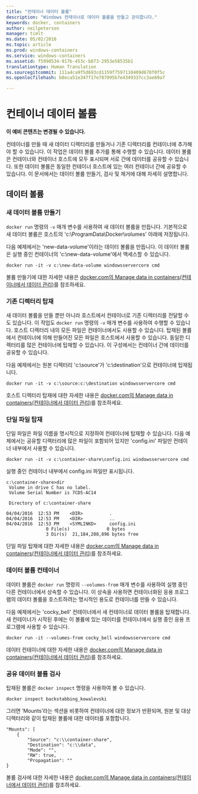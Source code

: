 ```yaml
---
title: "컨테이너 데이터 볼륨"
description: "Windows 컨테이너로 데이터 볼륨을 만들고 관리합니다."
keywords: docker, containers
author: neilpeterson
manager: timlt
ms.date: 05/02/2016
ms.topic: article
ms.prod: windows-containers
ms.service: windows-containers
ms.assetid: f5998534-917b-453c-b873-2953e58535b1
translationtype: Human Translation
ms.sourcegitcommit: 111a4ca9f5d693cd1159f7597110409d670f0f5c
ms.openlocfilehash: b8eca51e347f17e787095b7e4349337cc3ae69a7

---
```


# 컨테이너 데이터 볼륨

**이 예비 콘텐츠는 변경될 수 있습니다.** 

컨테이너를 만들 때 새 데이터 디렉터리를 만들거나 기존 디렉터리를 컨테이너에 추가해야 할 수 있습니다. 이 작업은 데이터 볼륨 추가를 통해 수행할 수 있습니다. 데이터 볼륨은 컨테이너와 컨테이너 호스트에 모두 표시되며 서로 간에 데이터를 공유할 수 있습니다. 또한 데이터 볼륨은 동일한 컨테이너 호스트에 있는 여러 컨테이너 간에 공유할 수 있습니다. 이 문서에서는 데이터 볼륨 만들기, 검사 및 제거에 대해 자세히 설명합니다.

## 데이터 볼륨

### 새 데이터 볼륨 만들기

`docker run` 명령의 `-v` 매개 변수를 사용하여 새 데이터 볼륨을 만듭니다. 기본적으로 새 데이터 볼륨은 호스트의 'c:\ProgramData\Docker\volumes' 아래에 저장됩니다.

다음 예제에서는 'new-data-volume'이라는 데이터 볼륨을 만듭니다. 이 데이터 볼륨은 실행 중인 컨테이너의 'c:\new-data-volume'에서 액세스할 수 있습니다.

```none
docker run -it -v c:\new-data-volume windowsservercore cmd
```

볼륨 만들기에 대한 자세한 내용은 [docker.com의 Manage data in containers(컨테이너에서 데이터 관리)](https://docs.docker.com/engine/userguide/containers/dockervolumes/#data-volumes)를 참조하세요.

### 기존 디렉터리 탑재

새 데이터 볼륨을 만들 뿐만 아니라 호스트에서 컨테이너로 기존 디렉터리를 전달할 수도 있습니다. 이 작업도 `docker run` 명령의 `-v` 매개 변수를 사용하여 수행할 수 있습니다. 호스트 디렉터리 내의 모든 파일은 컨테이너에서도 사용할 수 있습니다. 탑재된 볼륨에서 컨테이너에 의해 만들어진 모든 파일은 호스트에서 사용할 수 있습니다. 동일한 디렉터리를 많은 컨테이너에 탑재할 수 있습니다. 이 구성에서는 컨테이너 간에 데이터를 공유할 수 있습니다.

다음 예제에서는 원본 디렉터리 'c:\source'가 'c:\destination'으로 컨테이너에 탑재됩니다.

```none
docker run -it -v c:\source:c:\destination windowsservercore cmd
```

호스트 디렉터리 탑재에 대한 자세한 내용은 [docker.com의 Manage data in containers(컨테이너에서 데이터 관리)](https://docs.docker.com/engine/userguide/containers/dockervolumes/#mount-a-host-directory-as-a-data-volume)를 참조하세요.

### 단일 파일 탑재

단일 파일은 파일 이름을 명시적으로 지정하여 컨테이너에 탑재할 수 있습니다. 다음 예제에서는 공유할 디렉터리에 많은 파일이 포함되어 있지만 'config.ini' 파일만 컨테이너 내부에서 사용할 수 있습니다. 

```none
docker run -it -v c:\container-share\config.ini windowsservercore cmd
```

실행 중인 컨테이너 내부에서 config.ini 파일만 표시됩니다.

```none
c:\container-share>dir
 Volume in drive C has no label.
 Volume Serial Number is 7CD5-AC14

 Directory of c:\container-share

04/04/2016  12:53 PM    <DIR>          .
04/04/2016  12:53 PM    <DIR>          ..
04/04/2016  12:53 PM    <SYMLINKD>     config.ini
               0 File(s)              0 bytes
               3 Dir(s)  21,184,208,896 bytes free
```

단일 파일 탑재에 대한 자세한 내용은 [docker.com의 Manage data in containers(컨테이너에서 데이터 관리)](https://docs.docker.com/engine/userguide/containers/dockervolumes/#mount-a-host-directory-as-a-data-volume)를 참조하세요.

### 데이터 볼륨 컨테이너

데이터 볼륨은 `docker run` 명령의 `--volumes-from` 매개 변수를 사용하여 실행 중인 다른 컨테이너에서 상속할 수 있습니다. 이 상속을 사용하면 컨테이너화된 응용 프로그램의 데이터 볼륨을 호스트하려는 명시적인 용도로 컨테이너를 만들 수 있습니다. 

다음 예제에서는 'cocky_bell' 컨테이너에서 새 컨테이너로 데이터 볼륨을 탑재합니다. 새 컨테이너가 시작된 후에는 이 볼륨에 있는 데이터를 컨테이너에서 실행 중인 응용 프로그램에 사용할 수 있습니다.  

```none
docker run -it --volumes-from cocky_bell windowsservercore cmd
```

데이터 컨테이너에 대한 자세한 내용은 [docker.com의 Manage data in containers(컨테이너에서 데이터 관리)](https://docs.docker.com/engine/userguide/containers/dockervolumes/#mount-a-host-file-as-a-data-volume)를 참조하세요.

### 공유 데이터 볼륨 검사

탑재된 볼륨은 `docker inspect` 명령을 사용하여 볼 수 있습니다.

```none
docker inspect backstabbing_kowalevski
```

그러면 ‘Mounts’라는 섹션을 비롯하여 컨테이너에 대한 정보가 반환되며, 원본 및 대상 디렉터리와 같이 탑재된 볼륨에 대한 데이터를 포함합니다.

```none
"Mounts": [
    {
        "Source": "c:\\container-share",
        "Destination": "c:\\data",
        "Mode": "",
        "RW": true,
        "Propagation": ""
}
```

볼륨 검사에 대한 자세한 내용은 [docker.com의 Manage data in containers(컨테이너에서 데이터 관리)](https://docs.docker.com/engine/userguide/containers/dockervolumes/#locating-a-volume)를 참조하세요.




<!--HONumber=Jun16_HO4-->


